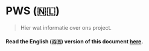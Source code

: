 # PWS (:netherlands:)
>Hier wat informatie over ons project.

#### Read the English (:uk:) version of this document [here](/README.md). 
